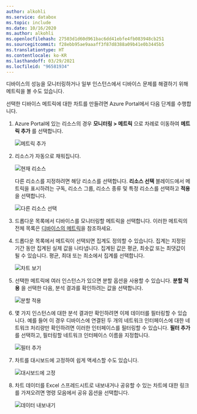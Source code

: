```yaml
---
author: alkohli
ms.service: databox
ms.topic: include
ms.date: 10/16/2020
ms.author: alkohli
ms.openlocfilehash: 27503d1d60d961bac6dd41ebfe4fb083948cb251
ms.sourcegitcommit: f28ebb95ae9aaaff3f87d8388a09b41e0b3445b5
ms.translationtype: HT
ms.contentlocale: ko-KR
ms.lasthandoff: 03/29/2021
ms.locfileid: "96581934"
---
```

디바이스의 성능을 모니터링하거나 일부 인스턴스에서 디바이스 문제를 해결하기 위해 메트릭을 볼 수도 있습니다.

선택한 디바이스 메트릭에 대한 차트를 만들려면 Azure Portal에서 다음 단계를 수행합니다.

1. Azure Portal에 있는 리소스의 경우 **모니터링 > 메트릭** 으로 차례로 이동하여  **메트릭 추가** 를 선택합니다.

    ![메트릭 추가](media/data-box-gateway-view-metrics/view-metrics-add-metric.png)

2. 리소스가 자동으로 채워집니다.  

    ![현재 리소스](media/data-box-gateway-view-metrics/view-metrics-current-resource.png)

    다른 리소스를 지정하려면 해당 리소스를 선택합니다. **리소스 선택** 블레이드에서 메트릭을 표시하려는 구독, 리소스 그룹, 리소스 종류 및 특정 리소스를 선택하고 **적용** 을 선택합니다.

    ![다른 리소스 선택](media/data-box-gateway-view-metrics/view-metrics-choose-another-resource.png)

3. 드롭다운 목록에서 디바이스를 모니터링할 메트릭을 선택합니다. 이러한 메트릭의 전체 목록은 [디바이스의 메트릭](#metrics-on-your-device)을 참조하세요.

4. 드롭다운 목록에서 메트릭이 선택되면 집계도 정의할 수 있습니다. 집계는 지정된 기간 동안 집계된 실제 값을 나타냅니다. 집계된 값은 평균, 최솟값 또는 최댓값이 될 수 있습니다. 평균, 최대 또는 최소에서 집계를 선택합니다.

    ![차트 보기](media/data-box-gateway-view-metrics/view-metrics-view-chart.png)

5. 선택한 메트릭에 여러 인스턴스가 있으면 분할 옵션을 사용할 수 있습니다. **분할 적용** 을 선택한 다음, 분석 결과를 확인하려는 값을 선택합니다.

    ![분할 적용](media/data-box-gateway-view-metrics/view-metrics-apply-splitting.png)

6. 몇 가지 인스턴스에 대한 분석 결과만 확인하려면 이제 데이터를 필터링할 수 있습니다. 예를 들어 이 경우 디바이스에 연결된 두 개의 네트워크 인터페이스에 대한 네트워크 처리량만 확인하려면 이러한 인터페이스를 필터링할 수 있습니다. **필터 추가** 를 선택하고, 필터링할 네트워크 인터페이스 이름을 지정합니다.

    ![필터 추가](media/data-box-gateway-view-metrics/view-metrics-add-filter.png)

7. 차트를 대시보드에 고정하여 쉽게 액세스할 수도 있습니다.

    ![대시보드에 고정](media/data-box-gateway-view-metrics/view-metrics-pin-to-dashboard.png)

8. 차트 데이터를 Excel 스프레드시트로 내보내거나 공유할 수 있는 차트에 대한 링크를 가져오려면 명령 모음에서 공유 옵션을 선택합니다.

    ![데이터 내보내기](media/data-box-gateway-view-metrics/view-metrics-export-data.png)
